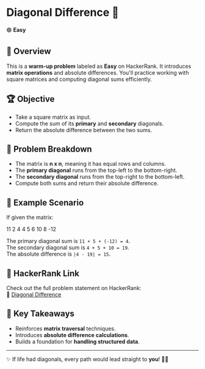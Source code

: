 # Diagonal Difference 🚀

🟢 **Easy**

## 📌 Overview

This is a **warm-up problem** labeled as **Easy** on HackerRank. It introduces **matrix operations** and absolute differences. You'll practice working with square matrices and computing diagonal sums efficiently.

## 🏆 Objective

- Take a square matrix as input.
- Compute the sum of its **primary** and **secondary** diagonals.
- Return the absolute difference between the two sums.

## 📂 Problem Breakdown

- The matrix is **n x n**, meaning it has equal rows and columns.
- The **primary diagonal** runs from the top-left to the bottom-right.
- The **secondary diagonal** runs from the top-right to the bottom-left.
- Compute both sums and return their absolute difference.

## 📌 Example Scenario

If given the matrix:

11 2 4
4 5 6
10 8 -12

The primary diagonal sum is `11 + 5 + (-12) = 4`.  
The secondary diagonal sum is `4 + 5 + 10 = 19`.  
The absolute difference is `|4 - 19| = 15`.

## 🔗 HackerRank Link

Check out the full problem statement on HackerRank:  
🔗 [Diagonal Difference](https://www.hackerrank.com/challenges/diagonal-difference/problem)

## 🎯 Key Takeaways

- Reinforces **matrix traversal** techniques.
- Introduces **absolute difference calculations**.
- Builds a foundation for **handling structured data**.

---

✨ If life had diagonals, every path would lead straight to **you**! 💖😊
